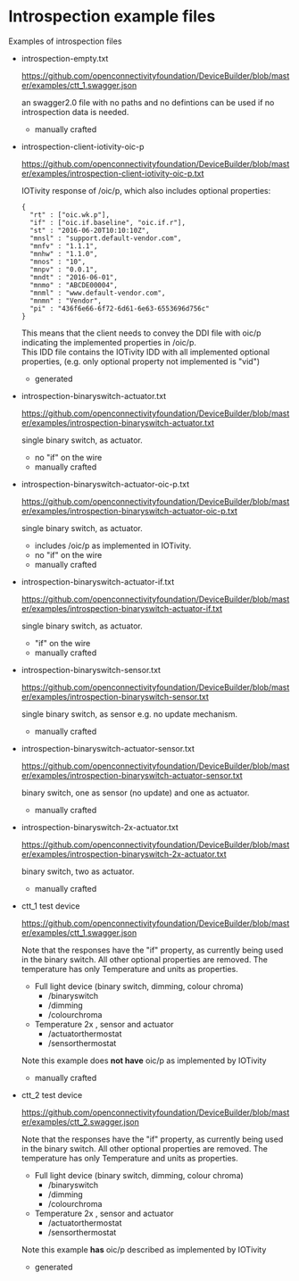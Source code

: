 # Introspection example files

Examples of introspection files


- introspection-empty.txt

  https://github.com/openconnectivityfoundation/DeviceBuilder/blob/master/examples/ctt_1.swagger.json
  
  an swagger2.0 file with no paths and no defintions
  can be used if no introspection data is needed.
  - manually crafted
  
- introspection-client-iotivity-oic-p

  https://github.com/openconnectivityfoundation/DeviceBuilder/blob/master/examples/introspection-client-iotivity-oic-p.txt

  IOTivity response of /oic/p, which also includes optional properties:

    ```
    {
      "rt" : ["oic.wk.p"],
      "if" : ["oic.if.baseline", "oic.if.r"],
      "st" : "2016-06-20T10:10:10Z",
      "mnsl" : "support.default-vendor.com",
      "mnfv" : "1.1.1",
      "mnhw" : "1.1.0",
      "mnos" : "10",
      "mnpv" : "0.0.1",
      "mndt" : "2016-06-01",
      "mnmo" : "ABCDE00004",
      "mnml" : "www.default-vendor.com",
      "mnmn" : "Vendor",
      "pi" : "436f6e66-6f72-6d61-6e63-6553696d756c"
    }
    ```   
  This means that the client needs to convey the DDI file with oic/p indicating the implemented properties in /oic/p.  
  This IDD file contains the IOTivity IDD with all implemented optional properties, (e.g. only optional property not implemented is "vid")
  - generated
  
- introspection-binaryswitch-actuator.txt

  https://github.com/openconnectivityfoundation/DeviceBuilder/blob/master/examples/introspection-binaryswitch-actuator.txt
  
  single binary switch, as actuator.
  - no "if" on the wire
  - manually crafted

    
- introspection-binaryswitch-actuator-oic-p.txt

  https://github.com/openconnectivityfoundation/DeviceBuilder/blob/master/examples/introspection-binaryswitch-actuator-oic-p.txt
  
  single binary switch, as actuator.
  - includes /oic/p as implemented in IOTivity.
  - no "if" on the wire
  - manually crafted
  
- introspection-binaryswitch-actuator-if.txt

  https://github.com/openconnectivityfoundation/DeviceBuilder/blob/master/examples/introspection-binaryswitch-actuator-if.txt

  single binary switch, as actuator.
  - "if" on the wire
  - manually crafted

- introspection-binaryswitch-sensor.txt

  https://github.com/openconnectivityfoundation/DeviceBuilder/blob/master/examples/introspection-binaryswitch-sensor.txt

  single binary switch, as sensor e.g. no update mechanism. 
  - manually crafted
  
 
- introspection-binaryswitch-actuator-sensor.txt

  https://github.com/openconnectivityfoundation/DeviceBuilder/blob/master/examples/introspection-binaryswitch-actuator-sensor.txt

  binary switch, one as sensor (no update) and one as actuator.
  - manually crafted
  
- introspection-binaryswitch-2x-actuator.txt

  https://github.com/openconnectivityfoundation/DeviceBuilder/blob/master/examples/introspection-binaryswitch-2x-actuator.txt
  
  binary switch, two as actuator.
  - manually crafted
  
  
- ctt_1 test device

  https://github.com/openconnectivityfoundation/DeviceBuilder/blob/master/examples/ctt_1.swagger.json

  Note that the responses have the "if" property, as currently being used in the binary switch.
  All other optional properties are removed.
  The temperature has only Temperature and units as properties.

    - Full light device (binary switch, dimming, colour chroma)
        - /binaryswitch
        - /dimming
        - /colourchroma
    - Temperature 2x , sensor and actuator
        - /actuatorthermostat
        - /sensorthermostat
        
   Note this example does __not have__ oic/p as implemented by IOTivity
   - manually crafted


- ctt_2 test device

  https://github.com/openconnectivityfoundation/DeviceBuilder/blob/master/examples/ctt_2.swagger.json

  Note that the responses have the "if" property, as currently being used in the binary switch.
  All other optional properties are removed.
  The temperature has only Temperature and units as properties.

    - Full light device (binary switch, dimming, colour chroma)
        - /binaryswitch
        - /dimming
        - /colourchroma
    - Temperature 2x , sensor and actuator
        - /actuatorthermostat
        - /sensorthermostat
        
   Note this example __has__ oic/p described as implemented by IOTivity
   - generated


        
        
